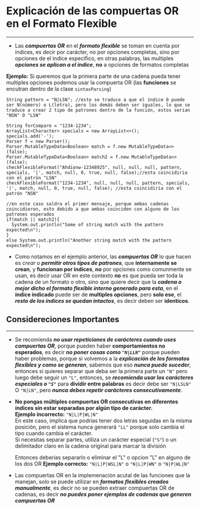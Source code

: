  # Explicación de las compuertas OR en el Formato Flexible
 
 ---------------------------------------------------------

 * Las ***compuertas OR*** en el ***formato flexible*** se toman en cuenta por índices, es decir por carácter, no por opciones completas, sino por opciones de el indice específico, en otras palabras, las multiples ***opciones se aplican a el índice***, **no** a opciones de formatos completas

 **Ejemplo:**
  Si queremos que la primera parte de una cadena pueda tener multiples opciones podemos usar la compuerta OR (las **funciones** se encutran dentro de la clase `sintaxParsing`)
  
  ~~~~
  String pattern = "N|LSN"; //esto se traduce a que el índice 0 puede ser N(número) o L(letra), pero los demás deben ser iguales, lo que se traduce a crear 2 tipo de patrones dentro de la función, estos serian "NSN" O "LSN"

  String forCompare = "1234-1234";
  ArrayList<Character> specials = new ArrayList<>();
  specials.add('-');
  Parser f = new Parser();
  Parser.MutableTypeData<Boolean> match = f.new MutableTypeData<>(false);
  Parser.MutableTypeData<Boolean> match2 = f.new MutableTypeData<>(false);
  checkFlexibleFormat("Ahdionw-12348925", null, null, null, pattern, specials, '|', match, null, 0, true, null, false);//esta coincidiria con el patrón "LSN"
  checkFlexibleFormat("1234-1234", null, null, null, pattern, specials, '|', match, null, 0, true, null, false); //esta coincidiria con el patrón "NSN"
  
  //en este caso saldra el primer mensaje, porque ambas cadenas coincidieron, esto debido a que ambas coinciden con alguno de los patrones esperados
  if(match || match2){
    System.out.println("Some of string match with the pattern expected\n");
  }
  else System.out.println("Another string match with the pattern expected\n");
  ~~~~

 * Como notamos en el ejemplo anterior, las ***compuertas OR*** lo que hacen es *crear* o ***permitir otros tipos de patrones***, que **internamente se crean**, y **funcionan por índices**, **no** por opciones como comunmente se usan, es decir usar OR en este contexto **no** es que pueda ser toda la cadena de un formato o otro, sino que quiere decir que la ***cadena o mejor dicho el formato flexible interno generado para esta***, en el **índice indicado** puede ser de **multiples opciones**, pero **solo ese**, el ***resto de los índices se quedan intactos***, es decir deben ser **identicos**.

 ## Considereciones Importantes

 ---------------------------------------------

 * Se recomienda ***no usar repeticiones de carácteres cuando uses compuertas OR***, porque pueden haber **comportamientos no esperados**, es decir ***no poner cosas como `"N|LLN"`*** porque pueden haber problemas, porque si volvemos a la ***explicación de los formatos flexibles y como se generan***, sabemos que eso ***nunca puede suceder***, entonces si quieres separar que deba ser la primera parte un `"N"` pero luego debe seguir un `"L"`, entonces, se ***recomienda usar los carácteres especiales o `"S"`*** para **dividir entre palabras** es decir debe ser `"N|LSLN"` O `"N|LN"`, pero ***nunca debes repetir carácteres consecutivamente***.
 
 * **No pongas múltiples compuertas OR consecutivas en diferentes índices sin estar separadas por algún tipo de carácter.**  
  **Ejemplo incorrecto:** `"N|L|P|WL|N"`  
    En este caso, implica que podrías tener dos letras seguidas en la misma posición, pero el sistema nunca generará `"LL"` porque solo cambia el tipo cuando cambia el carácter.  
   Si necesitas separar partes, utiliza un carácter especial (`"S"`) o un delimitador claro en la cadena original para marcar la división

   Entonces deberias separarlo o eliminar el "L" o opcion "L" en alguno de los dos OR
   **Ejemplo correcto:** `"N|L|P|WSL|N"` o `"N|L|P|WN"` o `"N|P|WL|N"`

 * Las compuertas OR en la implemenación acutal de las funciones que la manejan, solo se puede utilizar en ***formatos flexibles creados manualmente***, es decir no se pueden extraer compuertas OR de cadenas, es decir ***no puedes poner ejemplos de cadenas que generen compuertas OR***

 